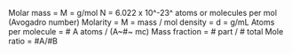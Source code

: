 Molar mass = M = g/mol
N = 6.022 x 10^-23^ atoms or molecules per mol
(Avogadro number)
Molarity = M = mass / mol
density = d = g/mL
Atoms per molecule = # A atoms / (A~#~ mc)
Mass fraction = # part / # total
Mole ratio = #A/#B
